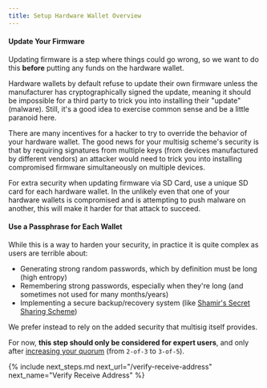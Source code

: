 ```yaml
---
title: Setup Hardware Wallet Overview
---
```


#### Update Your Firmware
Updating firmware is a step where things could go wrong, so we want to do this **before** putting any funds on the hardware wallet.

Hardware wallets by default refuse to update their own firmware unless the manufacturer has cryptographically signed the update, meaning it should be impossible for a third party to trick you into installing their "update" (malware).
Still, it's a good idea to exercise common sense and be a little paranoid here.

There are many incentives for a hacker to try to override the behavior of your hardware wallet.
The good news for your multisig scheme's security is that by requiring signatures from multiple keys (from devices manufactured by different vendors) an attacker would need to trick you into installing compromised firmware simultaneously on multiple devices.

For extra security when updating firmware via SD Card, use a unique SD card for each hardware wallet.
In the unlikely even that one of your hardware wallets is compromised and is attempting to push malware on another, this will make it harder for that attack to succeed.

#### Use a Passphrase for Each Wallet
While this is a way to harden your security, in practice it is quite complex as users are terrible about:

* Generating strong random passwords, which by definition must be long (high entropy)
* Remembering strong passwords, especially when they're long (and sometimes not used for many months/years)
* Implementing a secure backup/recovery system (like [Shamir's Secret Sharing Scheme](/why-multisig-advanced#shamirs-secret-sharing-scheme))

We prefer instead to rely on the added security that multisig itself provides.

For now, **this step should only be considered for expert users**, and only after [increasing your quorum](/quorum-advanced#3-of-5-is-excellent) (from `2-of-3` to `3-of-5`).


{% include next_steps.md next_url="/verify-receive-address" next_name="Verify Receive Address" %}
